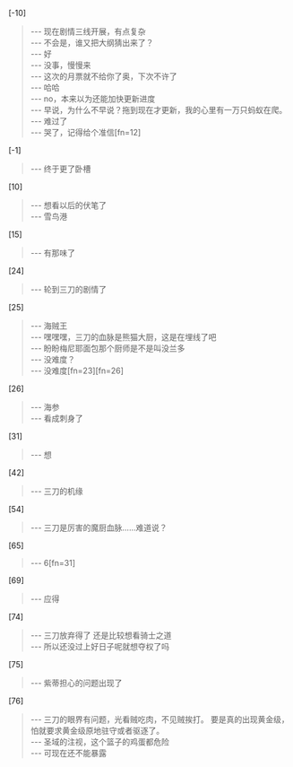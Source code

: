 
[-10] 
>--- 现在剧情三线开展，有点复杂<br>
>--- 不会是，谁又把大纲猜出来了？<br>
>--- 好<br>
>--- 没事，慢慢来<br>
>--- 这次的月票就不给你了奥，下次不许了<br>
>--- 哈哈<br>
>--- no，本来以为还能加快更新进度<br>
>--- 早说，为什么不早说？拖到现在才更新，我的心里有一万只蚂蚁在爬。<br>
>--- 难过了<br>
>--- 哭了，记得给个准信[fn=12]<br>

[-1] 
>--- 终于更了卧槽<br>

[10] 
>--- 想看以后的伏笔了<br>
>--- 雪鸟港<br>

[15] 
>--- 有那味了<br>

[24] 
>--- 轮到三刀的剧情了<br>

[25] 
>--- 海贼王<br>
>--- 嘿嘿嘿，三刀的血脉是熊猫大厨，这是在埋线了吧<br>
>--- 盼盼梅尼耶面包那个厨师是不是叫没兰多<br>
>--- 没难度？<br>
>--- 没难度[fn=23][fn=26]<br>

[26] 
>--- 海参<br>
>--- 看成刺身了<br>

[31] 
>--- 想<br>

[42] 
>--- 三刀的机缘<br>

[54] 
>--- 三刀是厉害的魔厨血脉……难道说？<br>

[65] 
>--- 6[fn=31]<br>

[69] 
>--- 应得<br>

[74] 
>--- 三刀放弃得了 还是比较想看骑士之道<br>
>--- 所以还没过上好日子呢就想夺权了吗<br>

[75] 
>--- 紫蒂担心的问题出现了<br>

[76] 
>--- 三刀的眼界有问题，光看贼吃肉，不见贼挨打。
要是真的出现黄金级，怕就要求黄金级原地驻守或者驱逐了。<br>
>--- 圣域的注视，这个篮子的鸡蛋都危险<br>
>--- 可现在还不能暴露<br>
